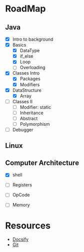 # RoadMap

## Java
- [x] Intro to background
- [x] Basics
  - [x] DataType
  - [x] if_else
  - [x] Loop
  - [ ] Overloading
- [x] Classes Intro
  - [x] Packages
  - [x] Modifiers
- [x] DataStructure
  - [x] Array

- [ ] Classes II
  - [ ]  Modifier: static
  - [ ]  Inheritance
  - [ ]  Abstract
  - [ ]  Polymorphism
- [ ] Debugger

## Linux

## Computer Architecture

- [x] shell
- [ ] Registers
- [ ] OpCode
- [ ] Memory


# Resources

- [Docsify](https://docsify.js.org/#/)
- [Git](https://learngitbranching.js.org)
